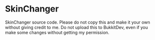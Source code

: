 SkinChanger
===========

SkinChanger source code. Please do not copy this and make it your own without giving credit to me. Do not upload this to BukkitDev, even if you make some changes without getting my permission.
